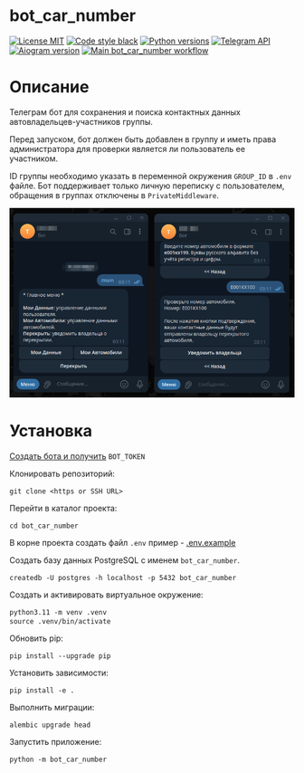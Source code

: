 # bot_car_number

[![License MIT](https://img.shields.io/badge/licence-MIT-green)](https://opensource.org/license/mit/)
[![Code style black](https://img.shields.io/badge/code%20style-black-black)](https://github.com/psf/black)
[![Python versions](https://img.shields.io/badge/python-3.11-blue)](#)
[![Telegram API](https://img.shields.io/badge/Telegram%20Bot%20API-6.9-blue?logo=telegram)](https://core.telegram.org/bots/api)
[![Aiogram version](https://img.shields.io/badge/Aiogram-3.1.1-blue)](https://aiogram.dev/)
[![Main bot_car_number workflow](https://github.com/andprov/bot_car_number/actions/workflows/main.yml/badge.svg)](https://github.com/andprov/bot_car_number/actions/workflows/main.yml)

# Описание

Телеграм бот для сохранения и поиска контактных данных автовладельцев-участников
группы.

Перед запуском, бот должен быть добавлен в группу и иметь права администратора для проверки
является ли пользователь ее участником.

ID группы необходимо указать в переменной окружения `GROUP_ID` в `.env` файле.
Бот поддерживает только личную переписку с пользователем, обращения в группах
отключены в `PrivateMiddleware`.

![Pic](https://github.com/andprov/bot_car_number/blob/main/img/pic.png?raw=true "Pic")

# Установка

[Создать бота и получить](https://core.telegram.org/bots#how-do-i-create-a-bot) `BOT_TOKEN`

Клонировать репозиторий:

```shell
git clone <https or SSH URL>
```

Перейти в каталог проекта:

```shell
cd bot_car_number
```

В корне проекта создать файл `.env` пример - [.env.example](.env.example)

Создать базу данных PostgreSQL с именем `bot_car_number`.

```shell
createdb -U postgres -h localhost -p 5432 bot_car_number
```

Создать и активировать виртуальное окружение:

```shell
python3.11 -m venv .venv
source .venv/bin/activate
```

Обновить pip:

```shell
pip install --upgrade pip
```

Установить зависимости:

```shell
pip install -e .
```

Выполнить миграции:

```shell
alembic upgrade head
```

Запустить приложение:

```shell
python -m bot_car_number
```
